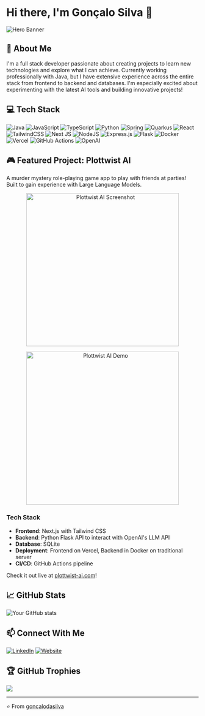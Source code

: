 # Hi there, I'm Gonçalo Silva 👋

![Hero Banner](https://raw.githubusercontent.com/goncalodasilva/goncalodasilva/main/assets/hero-banner.png)

## 🚀 About Me
I'm a full stack developer passionate about creating projects to learn new technologies and explore what I can achieve. Currently working professionally with Java, but I have extensive experience across the entire stack from frontend to backend and databases. I'm especially excited about experimenting with the latest AI tools and building innovative projects!

## 💻 Tech Stack
![Java](https://img.shields.io/badge/java-%23ED8B00.svg?style=for-the-badge&logo=openjdk&logoColor=white)
![JavaScript](https://img.shields.io/badge/javascript-%23323330.svg?style=for-the-badge&logo=javascript&logoColor=%23F7DF1E)
![TypeScript](https://img.shields.io/badge/typescript-%23007ACC.svg?style=for-the-badge&logo=typescript&logoColor=white)
![Python](https://img.shields.io/badge/python-3670A0?style=for-the-badge&logo=python&logoColor=ffdd54)
![Spring](https://img.shields.io/badge/spring-%236DB33F.svg?style=for-the-badge&logo=spring&logoColor=white)
![Quarkus](https://img.shields.io/badge/quarkus-%234695EB.svg?style=for-the-badge&logo=quarkus&logoColor=white)
![React](https://img.shields.io/badge/react-%2320232a.svg?style=for-the-badge&logo=react&logoColor=%2361DAFB)
![TailwindCSS](https://img.shields.io/badge/tailwindcss-%2338B2AC.svg?style=for-the-badge&logo=tailwind-css&logoColor=white)
![Next JS](https://img.shields.io/badge/Next-black?style=for-the-badge&logo=next.js&logoColor=white)
![NodeJS](https://img.shields.io/badge/node.js-6DA55F?style=for-the-badge&logo=node.js&logoColor=white)
![Express.js](https://img.shields.io/badge/express.js-%23404d59.svg?style=for-the-badge&logo=express&logoColor=%2361DAFB)
![Flask](https://img.shields.io/badge/flask-%23000.svg?style=for-the-badge&logo=flask&logoColor=white)
![Docker](https://img.shields.io/badge/docker-%230db7ed.svg?style=for-the-badge&logo=docker&logoColor=white)
![Vercel](https://img.shields.io/badge/vercel-%23000000.svg?style=for-the-badge&logo=vercel&logoColor=white)
![GitHub Actions](https://img.shields.io/badge/github%20actions-%232671E5.svg?style=for-the-badge&logo=githubactions&logoColor=white)
![OpenAI](https://img.shields.io/badge/OpenAI-412991.svg?style=for-the-badge&logo=OpenAI&logoColor=white)

## 🎮 Featured Project: Plottwist AI
A murder mystery role-playing game app to play with friends at parties! Built to gain experience with Large Language Models.

<p align="center">
  <img src="https://raw.githubusercontent.com/goncalodasilva/goncalodasilva/main/assets/plottwist-screenshot.png" alt="Plottwist AI Screenshot" width="400"/>
</p>

<p align="center">
  <img src="https://raw.githubusercontent.com/goncalodasilva/goncalodasilva/main/assets/plottwist-demo.gif" alt="Plottwist AI Demo" width="400"/>
</p>

### Tech Stack
- **Frontend**: Next.js with Tailwind CSS
- **Backend**: Python Flask API to interact with OpenAI's LLM API
- **Database**: SQLite
- **Deployment**: Frontend on Vercel, Backend in Docker on traditional server
- **CI/CD**: GitHub Actions pipeline

Check it out live at [plottwist-ai.com](https://www.plottwist-ai.com/)!

## 📈 GitHub Stats
![Your GitHub stats](https://github-readme-stats.vercel.app/api?username=goncalodasilva&show_icons=true&theme=radical)

## 📫 Connect With Me
[![LinkedIn](https://img.shields.io/badge/LinkedIn-%230077B5.svg?logo=linkedin&logoColor=white)](https://www.linkedin.com/in/gonçalo-silva-798514152/) 
[![Website](https://img.shields.io/badge/Website-%23000000.svg?logo=About.me&logoColor=white)](https://www.plottwist-ai.com/)

## 🏆 GitHub Trophies
![](https://github-profile-trophy.vercel.app/?username=goncalodasilva&theme=radical&no-frame=false&no-bg=true&margin-w=4)

---
⭐️ From [goncalodasilva](https://github.com/goncalodasilva)
